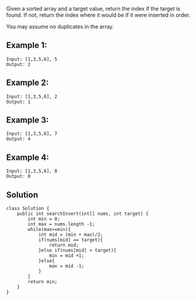 Given a sorted array and a target value, return the index if the target is found. If not, return the index where it would be if it were inserted in order.

You may assume no duplicates in the array.

## Example 1:
```
Input: [1,3,5,6], 5
Output: 2
```

## Example 2:
```
Input: [1,3,5,6], 2
Output: 1
```
## Example 3:
```
Input: [1,3,5,6], 7
Output: 4
```
## Example 4:
```
Input: [1,3,5,6], 0
Output: 0
```

## Solution
```
class Solution {
    public int searchInsert(int[] nums, int target) {
        int min = 0;
        int max = nums.length -1;
        while(max>=min){
            int mid = (min + max)/2;
            if(nums[mid] == target){
                return mid;
            }else if(nums[mid] < target){
                min = mid +1;
            }else{
                max = mid -1;
            }
        }
        return min;
    }
}
```